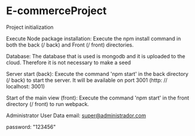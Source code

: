 # E-commerceProject



Project initialization

Execute Node package installation: Execute the npm install command in both the back (/ back) and Front (/ front) directories.

Database: The database that is used is mongodb and it is uploaded to the cloud. Therefore it is not necessary to make a seed

Server start (back): Execute the command 'npm start' in the back directory (/ back) to start the server. It will be available on port 3001 (http: // localhost: 3001)

Start of the main view (front): Execute the command 'npm start' in the front directory (/ front) to run webpack.

Administrator User Data email: super@administrador.com

password: "123456"
